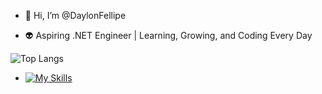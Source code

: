 - 👋 Hi, I’m @DaylonFellipe

- 👽 Aspiring .NET Engineer | Learning, Growing, and Coding Every Day

![Top Langs](https://github-readme-stats.vercel.app/api/top-langs/?username=daylonfellipe&rank_icon=github)


- [![My Skills](https://skillicons.dev/icons?i=visualstudio,cs,dotnet)](https://skillicons.dev)
